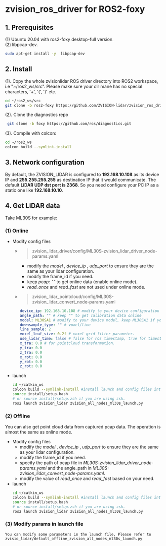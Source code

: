 # zvision_ros_driver for ROS2-foxy  
## 1. Prerequisites
(1) Ubuntu 20.04  with ros2-foxy desktop-full version.   
(2) libpcap-dev.  
```bash
sudo apt-get install -y  libpcap-dev
```

##  2. Install
(1). Copy the whole zvisionlidar ROS driver directory into ROS2 workspace, i.e "~/ros2_ws/src". Please make sure your dir mane has no special characters, '+', '(', ')' etc. 
```bash
cd ~/ros2_ws/src
git clone -b ros2-foxy https://github.com/ZVISION-lidar/zvision_ros_driver
``` 
(2). Clone the diagnostics repo
```bash
 git clone -b foxy https://github.com/ros/diagnostics.git 
 ```
(3). Compile with colcon:
```bash
cd ~/ros2_ws
colcon build --symlink-install 
```
## 3. Network configuration
By default, the ZVISION_LIDAR is configured to **192.168.10.108** as its device IP and **255.255.255.255** as destination IP that it would communicate. The default **LiDAR UDP dst port is 2368**.
So you need configure your PC IP as a static one like **192.168.10.10**.

## 4. Get LiDAR data
Take ML30S for example:
### (1) Online 
* Modify config files  
    * >zvision_lidar_driver/config/ML30S-zvision_lidar_driver_node-params.yaml  
    
        * modify the *model* , *device_ip* , *udp_port* to ensure they are the same as your lidar configuration.  
        * modify the frame_id if you need.
        * keep *pcap: ""*  to get online data (enable online mode).
        * *read_once* and *read_fast* are not used under online mode. 

    * >zvision_lidar_pointcloud/config/ML30S-zvision_lidar_convert_node-params.yaml
        ```yaml
        device_ip: 192.168.10.108 # modify to your device configuration
        angle_path: "" # keep "" to get calibration data online
        model: ML30SA1 # modify to your device model, keep ML30SA1 if you are using ML30S serise.
        downsample_type: "" # voxel/line
        line_sample: 2 
        voxel_leaf_size: 0.2f # voxel grid filter parameter.
        use_lidar_time: false # false for ros timestamp, true for timestamp from udp packages.
        x_tra: 0.0 # for pointcloud transformation.
        y_tra: 0.0
        z_tra: 0.0
        x_rot: 0.0
        y_rot: 0.0
        z_rot: 0.0
        ```

* launch   
    ```bash
    cd ~/catkin_ws
    colcon build --symlink-install #install launch and config files into share.
    source install/setup.bash   
    # or source install/setup.zsh if you are using zsh.
    ros2 launch zvision_lidar zvision_all_nodes_ml30s_launch.py
    ```
### (2) Offline

You can also get point cloud data from captured pcap data. 
The operation is almost the same as online mode.
* Modify config files  
    * modify the *model* , *device_ip* , *udp_port* to ensure they are the same as your lidar configuration.  
    * modify the frame_id if you need.
    * specify the path of pcap file in *ML30S-zvision_lidar_driver_node-params.yaml* and the angle_path in *ML30S-zvision_lidar_convert_node-params.yaml*.
    * modify the value of *read_once* and *read_fast* based on your need.
* launch   
    ```bash
    cd ~/catkin_ws
    colcon build --symlink-install #install launch and config files into share.
    source install/setup.bash   
    # or source install/setup.zsh if you are using zsh.
    ros2 launch zvision_lidar zvision_all_nodes_ml30s_launch.py
    ```
### (3) Modify params in launch file    
    
    You can modify some parameters in the launch file, Please refer to zvisio_lidar/default_offline_zvision_all_nodes_ml30s_launch.py











